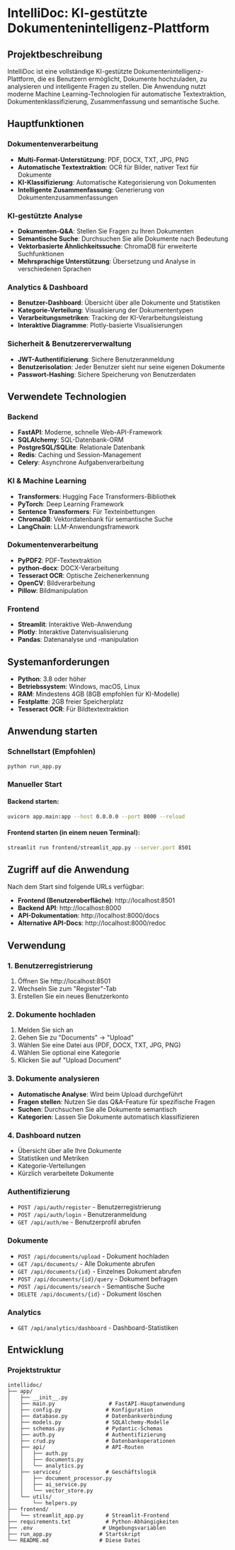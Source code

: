 # IntelliDoc: KI-gestützte Dokumentenintelligenz-Plattform

##  Projektbeschreibung

IntelliDoc ist eine vollständige KI-gestützte Dokumentenintelligenz-Plattform, die es Benutzern ermöglicht, Dokumente hochzuladen, zu analysieren und intelligente Fragen zu stellen. Die Anwendung nutzt moderne Machine Learning-Technologien für automatische Textextraktion, Dokumentenklassifizierung, Zusammenfassung und semantische Suche.

##  Hauptfunktionen

###  Dokumentenverarbeitung
- **Multi-Format-Unterstützung**: PDF, DOCX, TXT, JPG, PNG
- **Automatische Textextraktion**: OCR für Bilder, nativer Text für Dokumente
- **KI-Klassifizierung**: Automatische Kategorisierung von Dokumenten
- **Intelligente Zusammenfassung**: Generierung von Dokumentenzusammenfassungen

###  KI-gestützte Analyse
- **Dokumenten-Q&A**: Stellen Sie Fragen zu Ihren Dokumenten
- **Semantische Suche**: Durchsuchen Sie alle Dokumente nach Bedeutung
- **Vektorbasierte Ähnlichkeitssuche**: ChromaDB für erweiterte Suchfunktionen
- **Mehrsprachige Unterstützung**: Übersetzung und Analyse in verschiedenen Sprachen

###  Analytics & Dashboard
- **Benutzer-Dashboard**: Übersicht über alle Dokumente und Statistiken
- **Kategorie-Verteilung**: Visualisierung der Dokumententypen
- **Verarbeitungsmetriken**: Tracking der KI-Verarbeitungsleistung
- **Interaktive Diagramme**: Plotly-basierte Visualisierungen

###  Sicherheit & Benutzererverwaltung
- **JWT-Authentifizierung**: Sichere Benutzeranmeldung
- **Benutzerisolation**: Jeder Benutzer sieht nur seine eigenen Dokumente
- **Passwort-Hashing**: Sichere Speicherung von Benutzerdaten

##  Verwendete Technologien

### Backend
- **FastAPI**: Moderne, schnelle Web-API-Framework
- **SQLAlchemy**: SQL-Datenbank-ORM
- **PostgreSQL/SQLite**: Relationale Datenbank
- **Redis**: Caching und Session-Management
- **Celery**: Asynchrone Aufgabenverarbeitung

### KI & Machine Learning
- **Transformers**: Hugging Face Transformers-Bibliothek
- **PyTorch**: Deep Learning Framework
- **Sentence Transformers**: Für Texteinbettungen
- **ChromaDB**: Vektordatenbank für semantische Suche
- **LangChain**: LLM-Anwendungsframework

### Dokumentenverarbeitung
- **PyPDF2**: PDF-Textextraktion
- **python-docx**: DOCX-Verarbeitung
- **Tesseract OCR**: Optische Zeichenerkennung
- **OpenCV**: Bildverarbeitung
- **Pillow**: Bildmanipulation

### Frontend
- **Streamlit**: Interaktive Web-Anwendung
- **Plotly**: Interaktive Datenvisualisierung
- **Pandas**: Datenanalyse und -manipulation

##  Systemanforderungen

- **Python**: 3.8 oder höher
- **Betriebssystem**: Windows, macOS, Linux
- **RAM**: Mindestens 4GB (8GB empfohlen für KI-Modelle)
- **Festplatte**: 2GB freier Speicherplatz
- **Tesseract OCR**: Für Bildtextextraktion

##  Anwendung starten

### Schnellstart (Empfohlen)
```bash
python run_app.py
```

### Manueller Start

#### Backend starten:
```bash
uvicorn app.main:app --host 0.0.0.0 --port 8000 --reload
```

#### Frontend starten (in einem neuen Terminal):
```bash
streamlit run frontend/streamlit_app.py --server.port 8501
```

##  Zugriff auf die Anwendung

Nach dem Start sind folgende URLs verfügbar:

- **Frontend (Benutzeroberfläche)**: http://localhost:8501
- **Backend API**: http://localhost:8000
- **API-Dokumentation**: http://localhost:8000/docs
- **Alternative API-Docs**: http://localhost:8000/redoc

##  Verwendung

### 1. Benutzerregistrierung
1. Öffnen Sie http://localhost:8501
2. Wechseln Sie zum "Register"-Tab
3. Erstellen Sie ein neues Benutzerkonto

### 2. Dokumente hochladen
1. Melden Sie sich an
2. Gehen Sie zu "Documents" → "Upload"
3. Wählen Sie eine Datei aus (PDF, DOCX, TXT, JPG, PNG)
4. Wählen Sie optional eine Kategorie
5. Klicken Sie auf "Upload Document"

### 3. Dokumente analysieren
- **Automatische Analyse**: Wird beim Upload durchgeführt
- **Fragen stellen**: Nutzen Sie das Q&A-Feature für spezifische Fragen
- **Suchen**: Durchsuchen Sie alle Dokumente semantisch
- **Kategorien**: Lassen Sie Dokumente automatisch klassifizieren

### 4. Dashboard nutzen
- Übersicht über alle Ihre Dokumente
- Statistiken und Metriken
- Kategorie-Verteilungen
- Kürzlich verarbeitete Dokumente

### Authentifizierung
- `POST /api/auth/register` - Benutzerregistrierung
- `POST /api/auth/login` - Benutzeranmeldung
- `GET /api/auth/me` - Benutzerprofil abrufen

### Dokumente
- `POST /api/documents/upload` - Dokument hochladen
- `GET /api/documents/` - Alle Dokumente abrufen
- `GET /api/documents/{id}` - Einzelnes Dokument abrufen
- `POST /api/documents/{id}/query` - Dokument befragen
- `POST /api/documents/search` - Semantische Suche
- `DELETE /api/documents/{id}` - Dokument löschen

### Analytics
- `GET /api/analytics/dashboard` - Dashboard-Statistiken

##  Entwicklung

### Projektstruktur
```
intellidoc/
├── app/
│   ├── __init__.py
│   ├── main.py                 # FastAPI-Hauptanwendung
│   ├── config.py              # Konfiguration
│   ├── database.py            # Datenbankverbindung
│   ├── models.py              # SQLAlchemy-Modelle
│   ├── schemas.py             # Pydantic-Schemas
│   ├── auth.py                # Authentifizierung
│   ├── crud.py                # Datenbankoperationen
│   ├── api/                   # API-Routen
│   │   ├── auth.py
│   │   ├── documents.py
│   │   └── analytics.py
│   ├── services/              # Geschäftslogik
│   │   ├── document_processor.py
│   │   ├── ai_service.py
│   │   └── vector_store.py
│   └── utils/
│       └── helpers.py
├── frontend/
│   └── streamlit_app.py       # Streamlit-Frontend
├── requirements.txt           # Python-Abhängigkeiten
├── .env                      # Umgebungsvariablen
├── run_app.py               # Startskript
└── README.md                # Diese Datei
```
